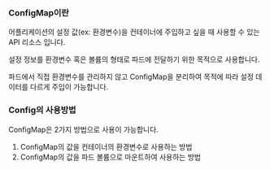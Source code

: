 ### ConfigMap이란
어플리케이션의 설정 값(ex: 환경변수)을 컨테이너에 주입하고 싶을 때 사용할 수 있는 API 리소스 입니다.

설정 정보를 환경변수 혹은 볼륨의 형태로 파드에 전달하기 위한 목적으로 사용합니다.

파드에서 직접 환경변수를 관리하지 않고 ConfigMap을 분리하여 목적에 따라 설정 데이터를 다르게 주입이 가능합니다.

### Config의 사용방법
ConfigMap은 2가지 방법으로 사용이 가능합니다.

1. ConfigMap의 값을 컨테이너의 환경변수로 사용하는 방법
2. ConfigMap의 값을 파드 볼륨으로 마운트하여 사용하는 방법